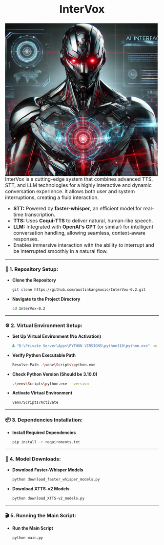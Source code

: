 <h1 style="font-size: 36px; text-align: center;">InterVox</h1>
<img src="photo.png" width="500" style="float: left; margin-right: 20px;"/>
<p style="font-size: 16px;">
  InterVox is a cutting-edge system that combines advanced TTS, STT, and LLM technologies for a highly interactive and dynamic conversation experience. It allows both user and system interruptions, creating a fluid interaction.
</p>

<ul style="font-size: 16px;">
  <li><strong>STT:</strong> Powered by <strong>faster-whisper</strong>, an efficient model for real-time transcription.</li>
  <li><strong>TTS:</strong> Uses <strong>Coqui-TTS</strong> to deliver natural, human-like speech.</li>
  <li><strong>LLM:</strong> Integrated with <strong>OpenAI's GPT</strong> (or similar) for intelligent conversation handling, allowing seamless, context-aware responses.</li>
  <li>Enables immersive interaction with the ability to interrupt and be interrupted smoothly in a natural flow.</li>
</ul>

---

### **🚀 1. Repository Setup:**
- **Clone the Repository**  
   ```bash
   git clone https://github.com/austinkangmusic/InterVox-0.2.git
   ```

- **Navigate to the Project Directory**  
   ```bash
   cd InterVox-0.2
   ```

---

### **⚙️ 2. Virtual Environment Setup:**
- **Set Up Virtual Environment (No Activation)**  
   ```bash
   & "D:\Private Server\Apps\PYTHON VERSIONS\python310\python.exe" -m venv venv
   ```

- **Verify Python Executable Path**  
   ```bash
   Resolve-Path .\venv\Scripts\python.exe
   ```

- **Check Python Version (Should be 3.10.0)**  
   ```bash
   .\venv\Scripts\python.exe --version
   ```

- **Activate Virtual Environment**  
   ```bash
   venv/Scripts/Activate
   ```

---

### **📦 3. Dependencies Installation:**
- **Install Required Dependencies**  
   ```bash
   pip install -r requirements.txt
   ```

---

### **🔽 4. Model Downloads:**
- **Download Faster-Whisper Models**  
   ```bash
   python download_faster_whisper_models.py
   ```

- **Download XTTS-v2 Models**  
   ```bash
   python download_XTTS-v2_models.py
   ```

---

### **🎬 5. Running the Main Script:**
- **Run the Main Script**  
   ```bash
   python main.py
   ```
